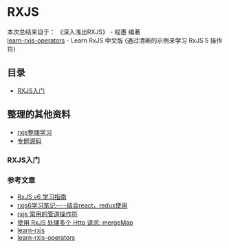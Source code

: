 # RXJS 

本次总结来自于：
《深入浅出RXJS》 -  程墨 编著                                 
[learn-rxjs-operators](https://github.com/RxJS-CN/learn-rxjs-operators) - Learn RxJS 中文版 (通过清晰的示例来学习 RxJS 5 操作符) 

## 目录
- [RXJS入门](#class01)


## 整理的其他资料
- [rxjs整理学习](./docs/01、基础整理.md)
- [专题源码](https://github.com/yanlele/node-index-core/tree/master/packages/book/23%E3%80%81RXJS)


### <h3 id="class01">RXJS入门</h3>



### 参考文章
- [RxJS v6 学习指南](https://www.imooc.com/article/70323)
- [rxjs6学习笔记----结合react，redux使用](https://blog.csdn.net/github_36487770/article/details/81168346)
- [rxjs 常用的管道操作符](https://www.cnblogs.com/ajanuw/p/8986776.html)
- [使用 RxJS 处理多个 Http 请求: mergeMap](https://segmentfault.com/a/1190000010088631)
- [learn-rxjs](https://github.com/btroncone/learn-rxjs)
- [learn-rxjs-operators](https://github.com/RxJS-CN/learn-rxjs-operators)

